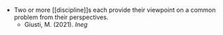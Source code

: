 - Two or more [[discipline]]s each provide their viewpoint on a common problem from their perspectives.
	- Giusti, M. (2021). _Ineg_